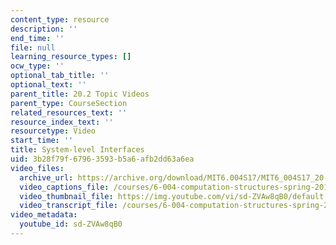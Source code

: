 ```yaml
---
content_type: resource
description: ''
end_time: ''
file: null
learning_resource_types: []
ocw_type: ''
optional_tab_title: ''
optional_text: ''
parent_title: 20.2 Topic Videos
parent_type: CourseSection
related_resources_text: ''
resource_index_text: ''
resourcetype: Video
start_time: ''
title: System-level Interfaces
uid: 3b28f79f-6796-3593-b5a6-afb2dd63a6ea
video_files:
  archive_url: https://archive.org/download/MIT6.004S17/MIT6_004S17_20-02-01_300k.mp4
  video_captions_file: /courses/6-004-computation-structures-spring-2017/8924bbebb8d75ff2a6d2f5d623f04bd3_sd-ZVAw8qB0.vtt
  video_thumbnail_file: https://img.youtube.com/vi/sd-ZVAw8qB0/default.jpg
  video_transcript_file: /courses/6-004-computation-structures-spring-2017/42b7cf73fc017cc50d3c216f6f029720_sd-ZVAw8qB0.pdf
video_metadata:
  youtube_id: sd-ZVAw8qB0
---
```

